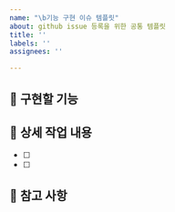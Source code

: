 ```yaml
---
name: "\b기능 구현 이슈 템플릿"
about: github issue 등록을 위한 공통 템플릿
title: ''
labels: ''
assignees: ''

---
```


## 📌 구현할 기능
> 

## 🔨 상세 작업 내용
- [ ] 
- [ ] 

## 📄 참고 사항
